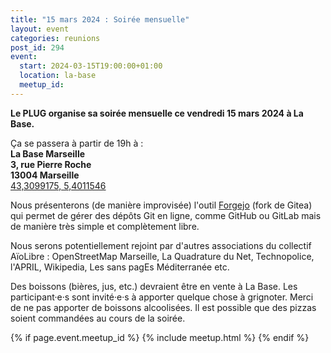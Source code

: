 ```yaml
---
title: "15 mars 2024 : Soirée mensuelle"
layout: event
categories: reunions
post_id: 294
event:
  start: 2024-03-15T19:00:00+01:00
  location: la-base
  meetup_id: 
---
```


**Le PLUG organise sa soirée mensuelle ce vendredi 15 mars 2024 à La Base.**

Ça se passera à partir de 19h à :  
**La Base Marseille**  
**3, rue Pierre Roche**  
**13004 Marseille**  
[43,3099175, 5,4011546](https://www.openstreetmap.org/node/7266092587)

Nous présenterons (de manière improvisée) l'outil [Forgejo](https://forgejo.org/) (fork de Gitea) qui permet de gérer des dépôts Git en ligne, comme  GitHub ou GitLab mais de manière très simple et complètement libre.

Nous serons potentiellement rejoint par d'autres associations du collectif AïoLibre : OpenStreetMap Marseille, La Quadrature du Net, Technopolice, l'APRIL, Wikipedia, Les sans pagEs Méditerranée etc.

Des boissons (bières, jus, etc.) devraient être en vente à La Base. Les participant·e·s sont invité·e·s à apporter quelque chose à grignoter. Merci de ne pas apporter de boissons alcoolisées. Il est possible que des pizzas soient commandées au cours de la soirée.

{% if page.event.meetup_id %}
  {% include meetup.html %}
{% endif %}
